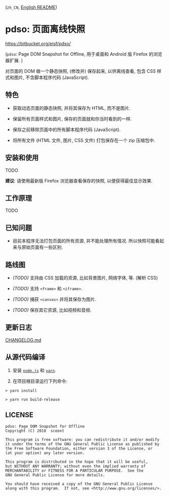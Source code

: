 <!-- README.md, pdso/ -->

(`zh_CN`, [English README](doc/en/README.md))

# pdso: 页面离线快照
<https://bitbucket.org/eisf/pdso/>

(`pdso`: Page DOM Snapshot for Offline,
 用于桌面和 Android 版 Firefox 的浏览器扩展. )

对页面的 DOM 做一个静态快照, (修改并) 保存起来, 以供离线查看,
 包含 CSS 样式和图片, 不含脚本程序代码 (JavaScript).


## 特色

+ 获取动态页面的静态快照, 并将其保存为 HTML, 而不是图片.

+ 保留所有页面样式和图片, 保存的页面就和你当时看到的一样.

+ 保存之前移除页面中的所有脚本程序代码 (JavaScript).

+ 将所有文件 (HTML 文件, 图片, CSS 文件) 打包保存在一个 zip 压缩包中.


## 安装和使用

TODO


**建议**: 请使用最新版 Firefox 浏览器查看保存的快照, 以便获得最佳显示效果.


## 工作原理

TODO


## 已知问题

+ 目前本程序无法打包页面的所有资源, 并不能处理所有情况.
  所以快照可能看起来与原始页面有一些区别.


## 路线图

+ *(TODO)* 支持由 CSS 加载的资源, 比如背景图片, 网络字体, 等.  (解析 CSS)

+ *(TODO)* 支持 `<frame>` 和 `<iframe>`.

+ *(TODO)* 捕获 `<canvas>` 并将其保存为图片.

+ *(TODO)* 保存其它资源, 比如视频和音频.


## 更新日志

[CHANGELOG.md](doc/zh_CN/CHANGELOG.md)


## 从源代码编译

1. 安装 [`node.js`](https://nodejs.org/en/) 和
  [`yarn`](https://yarnpkg.com/en/).

2. 在项目根目录运行下列命令:

  ```
  > yarn install

  > yarn run build-release

  ```


## LICENSE

```
pdso: Page DOM Snapshot for Offline
Copyright (C) 2018  sceext

This program is free software: you can redistribute it and/or modify
it under the terms of the GNU General Public License as published by
the Free Software Foundation, either version 3 of the License, or
(at your option) any later version.

This program is distributed in the hope that it will be useful,
but WITHOUT ANY WARRANTY; without even the implied warranty of
MERCHANTABILITY or FITNESS FOR A PARTICULAR PURPOSE.  See the
GNU General Public License for more details.

You should have received a copy of the GNU General Public License
along with this program.  If not, see <http://www.gnu.org/licenses/>.
```
